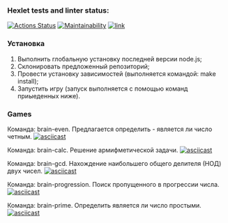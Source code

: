### Hexlet tests and linter status:
[![Actions Status](https://github.com/qasik228/backend-project-lvl1/workflows/hexlet-check/badge.svg)](https://github.com/qasik228/backend-project-lvl1/actions)
[![Maintainability](https://api.codeclimate.com/v1/badges/a99a88d28ad37a79dbf6/maintainability)](https://codeclimate.com/github/codeclimate/codeclimate/maintainability)
[![link](https://github.com/qasik228/backend-project-lvl1/actions/workflows/lint.yml/badge.svg)](https://github.com/qasik228/backend-project-lvl1/actions/workflows/link.yml)

### Установка
1) Выполнить глобальную установку последней версии node.js;
2) Склонировать предложенный репозиторий;
3) Провести установку зависимостей (выполняется командой: make install);
4) Запустить игру (запуск выполняется с помощью команд приыеденных ниже).

### Games
Команда: brain-even. Предлагается определить - является ли число четным.
[![asciicast](https://asciinema.org/a/hvB5DHtaX1JsHM6a59CdISe1c.svg)](https://asciinema.org/a/hvB5DHtaX1JsHM6a59CdISe1c)

Команда: brain-calc. Решение армифметической задачи.
[![asciicast](https://asciinema.org/a/ZwuT6E0T68KF799O89yKOZSFt.svg)](https://asciinema.org/a/ZwuT6E0T68KF799O89yKOZSFt)

Команда: brain-gcd. Нахождение наибольшего общего делителя (НОД) двух чисел.
[![asciicast](https://asciinema.org/a/8EISqXdii3Q98kBI43qGTSFMs.svg)](https://asciinema.org/a/8EISqXdii3Q98kBI43qGTSFMs)

Команда: brain-progression. Поиск пропущенного в прогрессии числа.
[![asciicast](https://asciinema.org/a/Nf85sreIH6tfYk7zS3EAr781S.svg)](https://asciinema.org/a/Nf85sreIH6tfYk7zS3EAr781S)

Команда: brain-prime. Определить является ли число простыми.
[![asciicast](https://asciinema.org/a/r0gzNABhMKQcGa9nofMdEg4dL.svg)](https://asciinema.org/a/r0gzNABhMKQcGa9nofMdEg4dL)